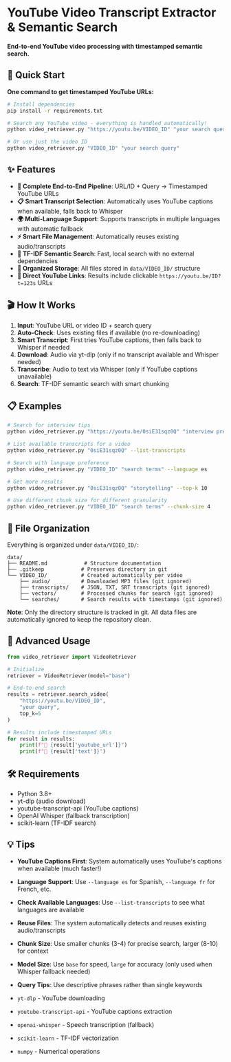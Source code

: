 # YouTube Video Transcript Extractor & Semantic Search

**End-to-end YouTube video processing with timestamped semantic search.**

## 🚀 Quick Start

**One command to get timestamped YouTube URLs:**

```bash
# Install dependencies
pip install -r requirements.txt

# Search any YouTube video - everything is handled automatically!
python video_retriever.py "https://youtu.be/VIDEO_ID" "your search query"

# Or use just the video ID
python video_retriever.py "VIDEO_ID" "your search query"
```

## ✨ Features

- **🎯 Complete End-to-End Pipeline**: URL/ID + Query → Timestamped YouTube URLs
- **📋 Smart Transcript Selection**: Automatically uses YouTube captions when available, falls back to Whisper
- **🌍 Multi-Language Support**: Supports transcripts in multiple languages with automatic fallback
- **⚡ Smart File Management**: Automatically reuses existing audio/transcripts
- **🧠 TF-IDF Semantic Search**: Fast, local search with no external dependencies
- **📁 Organized Storage**: All files stored in `data/VIDEO_ID/` structure
- **🔗 Direct YouTube Links**: Results include clickable `https://youtu.be/ID?t=123s` URLs

## 🎬 How It Works

1. **Input**: YouTube URL or video ID + search query
2. **Auto-Check**: Uses existing files if available (no re-downloading)
3. **Smart Transcript**: First tries YouTube captions, then falls back to Whisper if needed
4. **Download**: Audio via yt-dlp (only if no transcript available and Whisper needed)
5. **Transcribe**: Audio to text via Whisper (only if YouTube captions unavailable)  
6. **Search**: TF-IDF semantic search with smart chunking
## 📋 Examples

```bash
# Search for interview tips
python video_retriever.py "https://youtu.be/0siE31sqz0Q" "interview preparation"

# List available transcripts for a video
python video_retriever.py "0siE31sqz0Q" --list-transcripts

# Search with language preference
python video_retriever.py "VIDEO_ID" "search terms" --language es

# Get more results
python video_retriever.py "0siE31sqz0Q" "storytelling" --top-k 10

# Use different chunk size for different granularity
python video_retriever.py "VIDEO_ID" "search terms" --chunk-size 4
```

## 📁 File Organization

Everything is organized under `data/VIDEO_ID/`:

```
data/
├── README.md            # Structure documentation
├── .gitkeep            # Preserves directory in git
└── VIDEO_ID/           # Created automatically per video
    ├── audio/          # Downloaded MP3 files (git ignored)
    ├── transcripts/    # JSON, TXT, SRT transcripts (git ignored)
    ├── vectors/        # Processed chunks for search (git ignored)
    └── searches/       # Search results with timestamps (git ignored)
```

**Note**: Only the directory structure is tracked in git. All data files are automatically ignored to keep the repository clean.

## 🔧 Advanced Usage

```python
from video_retriever import VideoRetriever

# Initialize
retriever = VideoRetriever(model="base")

# End-to-end search
results = retriever.search_video(
    "https://youtu.be/VIDEO_ID", 
    "your query", 
    top_k=5
)

# Results include timestamped URLs
for result in results:
    print(f"🔗 {result['youtube_url']}")
    print(f"📝 {result['text']}")
```

## 🛠️ Requirements

- Python 3.8+
- yt-dlp (audio download)
- youtube-transcript-api (YouTube captions)
- OpenAI Whisper (fallback transcription)
- scikit-learn (TF-IDF search)

## 💡 Tips

- **YouTube Captions First**: System automatically uses YouTube's captions when available (much faster!)
- **Language Support**: Use `--language es` for Spanish, `--language fr` for French, etc.
- **Check Available Languages**: Use `--list-transcripts` to see what languages are available
- **Reuse Files**: The system automatically detects and reuses existing audio/transcripts
- **Chunk Size**: Use smaller chunks (3-4) for precise search, larger (8-10) for context
- **Model Size**: Use `base` for speed, `large` for accuracy (only used when Whisper fallback needed)
- **Query Tips**: Use descriptive phrases rather than single keywords

- `yt-dlp` - YouTube downloading
- `youtube-transcript-api` - YouTube captions extraction
- `openai-whisper` - Speech transcription (fallback)
- `scikit-learn` - TF-IDF vectorization
- `numpy` - Numerical operations
